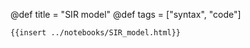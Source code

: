 
@def title = "SIR model"
@def tags = ["syntax", "code"]

~~~
{{insert ../notebooks/SIR_model.html}}
~~~
